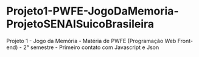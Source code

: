 # Projeto1-PWFE-JogoDaMemoria-ProjetoSENAISuicoBrasileira
Projeto 1 - Jogo da Memória - Matéria de PWFE (Programação Web Front-end) - 2° semestre - Primeiro contato com Javascript e Json
